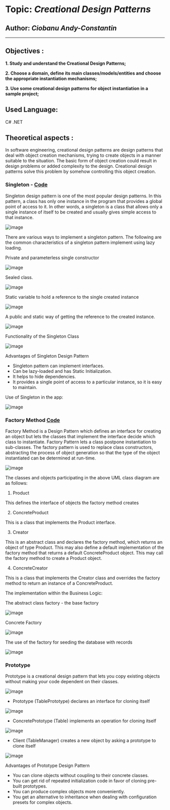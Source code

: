 # Topic: *Creational Design Patterns*
## Author: *Ciobanu Andy-Constantin*
------
## Objectives :
__1. Study and understand the Creational Design Patterns;__

__2. Choose a domain, define its main classes/models/entities and choose the appropriate instantiation mechanisms;__

__3. Use some creational design patterns for object instantiation in a sample project;__

## Used Language: 
C# .NET

## Theoretical aspects : 

In software engineering, creational design patterns are design patterns that deal with object creation mechanisms, trying to create objects in a manner suitable to the situation. The basic form of object creation could result in design problems or added complexity to the design. Creational design patterns solve this problem by somehow controlling this object creation.

### Singleton - [Code](https://github.com/andycb479/TMPS-Labs/tree/master/Lab_1/Singleton)
Singleton design pattern is one of the most popular design patterns. In this pattern, a class has only one instance in the program that provides a global point of access to it. In other words, a singleton is a class that allows only a single instance of itself to be created and usually gives simple access to that instance.

![image](https://user-images.githubusercontent.com/30950318/133795572-75c7822b-a47a-40f6-b5c6-b55fa80e130f.png)

There are various ways to implement a singleton pattern. The following are the common characteristics of a singleton pattern implement using lazy loading.

Private and parameterless single constructor

![image](https://user-images.githubusercontent.com/30950318/133797684-a3518663-8090-4ea6-a300-3388d28e56ef.png)

Sealed class.

![image](https://user-images.githubusercontent.com/30950318/133797360-6647a80c-9c2b-4e35-ad90-67c056ce0854.png)

Static variable to hold a reference to the single created instance

![image](https://user-images.githubusercontent.com/30950318/133797393-92a0658e-79ea-4496-8cf0-8c673f113008.png)


A public and static way of getting the reference to the created instance.

![image](https://user-images.githubusercontent.com/30950318/133797446-4ad01d0a-dd32-4838-912f-1d7f248bf1b5.png)

Functionality of the Singleton Class

![image](https://user-images.githubusercontent.com/30950318/133798904-cbd828f9-8713-43f4-8666-9829e1580785.png)

Advantages of Singleton Design Pattern

- Singleton pattern can implement interfaces.
- Can be lazy-loaded and has Static Initialization.
- It helps to hide dependencies.
- It provides a single point of access to a particular instance, so it is easy to maintain.


Use of Singleton in the app:

![image](https://user-images.githubusercontent.com/30950318/133799067-ed27ab30-83f8-459e-83ed-b9ef89025fb5.png)

### Factory Method [Code](https://github.com/andycb479/TMPS-Labs/tree/master/Lab_1/Factory)
Factory Method is a Design Pattern which defines an interface for creating an object but lets the classes that implement the interface decide which class to instantiate. Factory Pattern lets a class postpone instantiation to sub-classes. The factory pattern is used to replace class constructors, abstracting the process of object generation so that the type of the object instantiated can be determined at run-time. 

![image](https://user-images.githubusercontent.com/30950318/133798379-d5f2aea7-b33b-439d-9f59-f039fb873f91.png)

The classes and objects participating in the above UML class diagram are as follows:

1. Product 

This defines the interface of objects the factory method creates

2. ConcreteProduct

This is a class that implements the Product interface.

3. Creator

This is an abstract class and declares the factory method, which returns an object of type Product.
This may also define a default implementation of the factory method that returns a default ConcreteProduct object.
This may call the factory method to create a Product object.

4. ConcreteCreator

This is a class that implements the Creator class and overrides the factory method to return an instance of a ConcreteProduct.

The implementation within the Business Logic:

The abstract class factory - the base factory

![image](https://user-images.githubusercontent.com/30950318/133799419-3b9d57b8-3f92-405c-892e-75d344b3c464.png)

Concrete Factory

![image](https://user-images.githubusercontent.com/30950318/133799879-4e1623c7-47d9-41b1-b632-a907607361d9.png)

The use of the factory for seeding the database with records

![image](https://user-images.githubusercontent.com/30950318/133799988-1146bda7-8dd6-4e6c-a7cf-0e5b2529a525.png)





### Prototype
Prototype is a creational design pattern that lets you copy existing objects without making your code dependent on their classes.

![image](https://user-images.githubusercontent.com/30950318/133803581-3a806f48-b02b-4f53-bd6a-76c5da0ddf72.png)

- Prototype  (TablePrototype)
declares an interface for cloning itself

![image](https://user-images.githubusercontent.com/30950318/133805737-1d7e8247-ec79-4762-a278-a10d5e176337.png)

- ConcretePrototype  (Table)
implements an operation for cloning itself

![image](https://user-images.githubusercontent.com/30950318/133805801-869ba9a4-dcce-4725-b35e-15d9801f8295.png)

 - Client  (TableManager)
creates a new object by asking a prototype to clone itself

![image](https://user-images.githubusercontent.com/30950318/133805841-b881f2b3-c6c3-4bee-b806-c68e5e03cea9.png)

Advantages of Prototype Design Pattern

 - You can clone objects without coupling to their concrete classes.
 - You can get rid of repeated initialization code in favor of cloning pre-built prototypes.
 - You can produce complex objects more conveniently.
 - You get an alternative to inheritance when dealing with configuration presets for complex objects.









